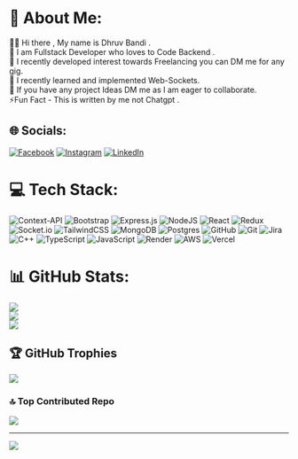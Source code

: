 # 💫 About Me:
🙋‍♂️ Hi there , My name is Dhruv Bandi .<br>🔭 I am Fullstack Developer who loves to Code Backend .<br>🕺 I recently developed interest towards Freelancing you can DM me for any gig.<br>🧐 I recently learned and implemented Web-Sockets. <br>📨 If you have any project Ideas DM me as I am eager to collaborate.<br>⚡Fun Fact - This is written by me not Chatgpt . 


## 🌐 Socials:
[![Facebook](https://img.shields.io/badge/Facebook-%231877F2.svg?logo=Facebook&logoColor=white)](https://facebook.com/DhruvBandi) [![Instagram](https://img.shields.io/badge/Instagram-%23E4405F.svg?logo=Instagram&logoColor=white)](https://instagram.com/dhruv_bandi) [![LinkedIn](https://img.shields.io/badge/LinkedIn-%230077B5.svg?logo=linkedin&logoColor=white)](https://linkedin.com/in/dhruvbandi) 

# 💻 Tech Stack: 
![Context-API](https://img.shields.io/badge/Context--Api-blue?style=for-the-badge&logo=react) ![Bootstrap](https://img.shields.io/badge/bootstrap-red?style=for-the-badge&logo=bootstrap&logoColor=white) ![Express.js](https://img.shields.io/badge/express.js-purple?style=for-the-badge&logo=express&logoColor=white) ![NodeJS](https://img.shields.io/badge/node.js-yellow?style=for-the-badge&logo=node.js&logoColor=white) ![React](https://img.shields.io/badge/react-blue?style=for-the-badge&logo=react&logoColor=white) ![Redux](https://img.shields.io/badge/redux-red?style=for-the-badge&logo=redux&logoColor=white) ![Socket.io](https://img.shields.io/badge/socket.io-purple?style=for-the-badge&logo=socket.io) ![TailwindCSS](https://img.shields.io/badge/tailwindcss-yellow?style=for-the-badge&logo=tailwind-css&logoColor=white) ![MongoDB](https://img.shields.io/badge/mongodb-blue?style=for-the-badge&logo=mongodb&logoColor=white) ![Postgres](https://img.shields.io/badge/postgres-red?style=for-the-badge&logo=postgresql&logoColor=white) ![GitHub](https://img.shields.io/badge/github-purple?style=for-the-badge&logo=github&logoColor=white) ![Git](https://img.shields.io/badge/git-yellow?style=for-the-badge&logo=git&logoColor=white) ![Jira](https://img.shields.io/badge/jira-blue?style=for-the-badge&logo=jira&logoColor=white) ![C++](https://img.shields.io/badge/c++-red?style=for-the-badge&logo=c%2B%2B&logoColor=white) ![TypeScript](https://img.shields.io/badge/typescript-purple?style=for-the-badge&logo=typescript&logoColor=white) ![JavaScript](https://img.shields.io/badge/javascript-yellow?style=for-the-badge&logo=javascript&logoColor=white) ![Render](https://img.shields.io/badge/render-blue?style=for-the-badge&logo=render&logoColor=white) ![AWS](https://img.shields.io/badge/aws-red?style=for-the-badge&logo=amazon-aws&logoColor=white) ![Vercel](https://img.shields.io/badge/vercel-purple?style=for-the-badge&logo=vercel&logoColor=white)  


# 📊 GitHub Stats:
![](https://github-readme-stats.vercel.app/api?username=BandiDhruv&theme=default&hide_border=false&include_all_commits=false&count_private=false)<br/>
![](https://github-readme-streak-stats.herokuapp.com/?user=BandiDhruv&theme=default&hide_border=false)<br/>
![](https://github-readme-stats.vercel.app/api/top-langs/?username=BandiDhruv&theme=default&hide_border=false&include_all_commits=false&count_private=false&layout=compact)

## 🏆 GitHub Trophies
![](https://github-profile-trophy.vercel.app/?username=BandiDhruv&theme=default&no-frame=false&no-bg=true&margin-w=4)

### 🔝 Top Contributed Repo
![](https://github-contributor-stats.vercel.app/api?username=BandiDhruv&limit=5&theme=default&combine_all_yearly_contributions=true)

---
[![](https://visitcount.itsvg.in/api?id=BandiDhruv&icon=10&color=13)](https://visitcount.itsvg.in)

